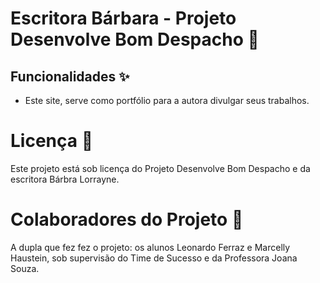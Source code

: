 # Escritora Bárbara - Projeto Desenvolve Bom Despacho 🤖


## Funcionalidades ✨

- Este site, serve como portfólio para a autora divulgar seus trabalhos.

# Licença 📜

Este projeto está sob licença do Projeto Desenvolve Bom Despacho e da escritora Bárbra Lorrayne.

# Colaboradores do Projeto 🤝

A dupla que fez fez o projeto: os alunos Leonardo Ferraz e Marcelly Haustein, sob supervisão do Time de Sucesso e da Professora Joana Souza.

